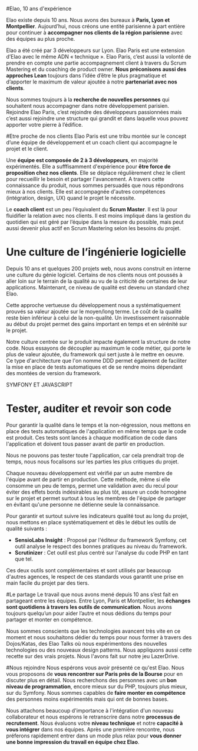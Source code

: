 

#Elao, 10 ans d'expérience

Elao existe depuis 10 ans. Nous avons des bureaux à **Paris, Lyon et Montpellier**. Aujourd’hui, nous créons une entité parisienne à part entière pour continuer à **accompagner nos clients de la région parisienne** avec des équipes au plus proche.

Elao a été créé par 3 développeurs sur Lyon. Elao Paris est une extension d’Elao avec le même ADN « technique ». Elao Paris, c’est aussi la volonté de prendre en compte une partie accompagnement client à travers du Scrum Mastering et du coaching de product owner. **Nous préconisons aussi des approches Lean** toujours dans l’idée d’être le plus pragmatique et d’apporter le maximum de valeur ajoutée à notre **partenariat avec nos clients**.

Nous sommes toujours à la **recherche de nouvelles personnes** qui souhaitent nous accompagner dans notre développement parisien. Rejoindre Elao Paris, c’est rejoindre des développeurs passionnées mais c’est aussi rejoindre une structure qui grandit et dans laquelle vous pouvez apporter votre pierre à l’édifice.


#Etre proche de nos clients
Elao Paris est une tribu montée sur le concept d’une équipe de développement et un coach client qui accompagne le projet et le client. 

Une **équipe est composée de 2 à 3 développeurs**, en majorité expérimentés. Elle a sufffisamment d'expérience pour **être force de proposition chez nos clients**. Elle se déplace régulièrement chez le client pour recueillir le besoin et partager l'avancement. A travers cette connaissance du produit, nous sommes persuadés que nous répondrons mieux à nos clients. Elle est accompagnée d'autres compétences (intégration, design, UX) quand le projet le nécessite.

Le **coach client** est un peu l’équivalent du **Scrum Master**. Il est là pour fluidifier la relation avec nos clients. Il est moins impliqué dans la gestion du quotidien qui est géré par l’équipe dans la mesure du possible, mais peut aussi devenir plus actif en Scrum Mastering selon les besoins du projet. 

# Une culture de l’ingénierie logicielle

Depuis 10 ans et quelques 200 projets web, nous avons construit en interne une culture du génie logiciel. Certains de nos clients nous ont poussés à aller loin sur le terrain de la qualité au vu de la criticité de certaines de leur applications. Maintenant, ce niveau de qualité est devenu un standard chez Elao.

Cette approche vertueuse du développement nous a systématiquement prouvés sa valeur ajoutée sur le moyen/long terme. Le coût de la qualité reste bien inférieur à celui de la non-qualité. Un investissement raisonnable au début du projet permet des gains important en temps et en sérénité sur le projet.

Notre culture centrée sur le produit impacte également la structure de notre code. Nous essayons de découpler au maximum le code métier, qui porte le plus de valeur ajoutée, du framework qui sert juste à le mettre en oeuvre. Ce type d'architecture que l'on nomme DDD permet également de faciliter la mise en place de tests automatiques et de se rendre moins dépendant des montées de version du framework.

SYMFONY ET JAVASCRIPT


# Tester, auditer et revoir son code

Pour garantir la qualité dans le temps et la non-régression, nous mettons en place des tests automatiques de l'application en même temps que le code est produit. Ces tests sont lancés à chaque modification de code dans l'application et doivent tous passer avant de partir en production.

Nous ne pouvons pas tester toute l'application, car cela prendrait trop de temps, nous nous focalisons sur les parties les plus critiques du projet.

Chaque nouveau développement est vérifié par un autre membre de l'équipe avant de partir en production. Cette méthode, même si elle consomme un peu de temps, permet une validation avec du recul pour éviter des effets bords indésirables au plus tôt, assure un code homogène sur le projet et permet surtout à tous les membres de l'équipe de partager en évitant qu'une personne ne détienne seule la connaissance.

Pour garantir et surtout suivre les indicateurs qualité tout au long du projet, nous mettons en place systématiquement et dès le début les outils de qualité suivants :

* **SensioLabs Insight** :  Proposé par l'éditeur du framework Symfony, cet outil analyse le respect des bonnes pratiques au niveau du framework.
* **Scrutinizer** : Cet outil est plus centré sur l'analyse du code PHP en tant que tel.

Ces deux outils sont complémentaires et sont utilisés par beaucoup d'autres agences, le respect de ces standards vous garantit une prise en main facile du projet par des tiers.

#Le partage
Le travail que nous avons mené depuis 10 ans s’est fait en partageant entre les équipes. Entre Lyon, Paris et Montpellier, les **échanges sont quotidiens à travers les outils de communication**. Nous avons toujours quelqu’un pour aider l’autre et nous dédions du temps pour partager et monter en compétence.

Nous sommes conscients que les technologies avancent très vite en ce moment et nous souhaitons dédier du temps pour nous former à travers des Dojos/Katas, des Elao Talks où nous expérimentons des nouvelles technologies ou des nouveaux design patterns. Nous appliquons aussi cette recette sur des vrais projets. Nous l'avons fait sur notre jeu LazerDrive.

#Nous rejoindre
Nous espérons vous avoir présenté ce qu'est Elao. Nous vous proposons de **vous rencontrer sur Paris près de la Bourse** pour en discuter plus en détail. Nous recherchons des personnes avec un **bon niveau de programmation**, encore mieux sur du PHP, toujours plus mieux, sur du Symfony. Nous sommes capables de **faire monter en compétence** des personnes moins expérimentés mais qui ont de bonnes bases.

Nous attachons beaucoup d'importance à l'intégration d'un nouveau collaborateur et nous espérons le retranscrire dans notre **processus de recrutement**. Nous évaluons votre **niveau technique** et notre **capacité à vous intégrer** dans nos équipes. Après une première rencontre, nous préferons rapidement entrer dans un mode plus relax pour **vous donner une bonne impression du travail en équipe chez Elao**.

